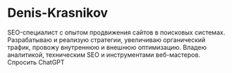# Denis-Krasnikov
SEO-специалист с опытом продвижения сайтов в поисковых системах. Разрабатываю и реализую стратегии, увеличиваю органический трафик, провожу внутреннюю и внешнюю оптимизацию. Владею аналитикой, техническим SEO и инструментами веб-мастеров.      Спросить ChatGPT
